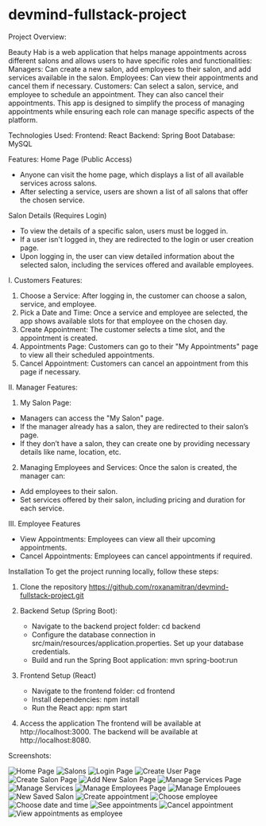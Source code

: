 # devmind-fullstack-project

Project Overview:

Beauty Hab is a web application that helps manage appointments across different salons and allows users to have specific roles and functionalities:
Managers: Can create a new salon, add employees to their salon, and add services available in the salon.
Employees: Can view their appointments and cancel them if necessary.
Customers: Can select a salon, service, and employee to schedule an appointment. They can also cancel their appointments.
This app is designed to simplify the process of managing appointments while ensuring each role can manage specific aspects of the platform.

Technologies Used:
Frontend: React
Backend: Spring Boot
Database: MySQL

Features:
Home Page (Public Access)

- Anyone can visit the home page, which displays a list of all available services across salons.
- After selecting a service, users are shown a list of all salons that offer the chosen service.

Salon Details (Requires Login)

- To view the details of a specific salon, users must be logged in.
- If a user isn't logged in, they are redirected to the login or user creation page.
- Upon logging in, the user can view detailed information about the selected salon, including the services offered and available employees.

I. Customers Features:

1. Choose a Service: After logging in, the customer can choose a salon, service, and employee.
2. Pick a Date and Time: Once a service and employee are selected, the app shows available slots for that employee on the chosen day.
3. Create Appointment: The customer selects a time slot, and the appointment is created.
4. Appointments Page: Customers can go to their "My Appointments" page to view all their scheduled appointments.
5. Cancel Appointment: Customers can cancel an appointment from this page if necessary.

II. Manager Features:

1. My Salon Page:

- Managers can access the "My Salon" page.
- If the manager already has a salon, they are redirected to their salon’s page.
- If they don’t have a salon, they can create one by providing necessary details like name, location, etc.

2. Managing Employees and Services:
   Once the salon is created, the manager can:

- Add employees to their salon.
- Set services offered by their salon, including pricing and duration for each service.

III. Employee Features

- View Appointments: Employees can view all their upcoming appointments.
- Cancel Appointments: Employees can cancel appointments if required.

Installation To get the project running locally, follow these steps:

1. Clone the repository https://github.com/roxanamitran/devmind-fullstack-project.git

2. Backend Setup (Spring Boot):

   - Navigate to the backend project folder: cd backend
   - Configure the database connection in src/main/resources/application.properties. Set up your database credentials.
   - Build and run the Spring Boot application: mvn spring-boot:run

3. Frontend Setup (React)

   - Navigate to the frontend folder: cd frontend
   - Install dependencies: npm install
   - Run the React app: npm start

4. Access the application
   The frontend will be available at http://localhost:3000.
   The backend will be available at http://localhost:8080.

Screenshots:

![Home Page](images/Home.png)
![Salons](iamges/SalonOffers.png)
![Login Page](images/Login.png)
![Create User Page](images/CreateUser.png)
![Create Salon Page](images/CreateSalon.png)
![Add New Salon Page](images/AddSalon.png)
![Manage Services Page](images/ManageServices.png)
![Manage Services](images/ManageServices2.png)
![Manage Employees Page](images/ManageEmployees.png)
![Manage Emplouees](images/ManageEmployees2.png)
![New Saved Salon](images/MyFinalSalon.png)
![Create appointment](images/NewAppointment.png)
![Choose employee](images/ChooseEmployee.png)
![Choose date and time](images/ChooseDateAndTime.png)
![See appointments](images/SeeAppointments.png)
![Cancel appointment](images/CanceledAppointment.png)
![View appointments as employee](images/ViewAppointmentsAsEmployee.png)
